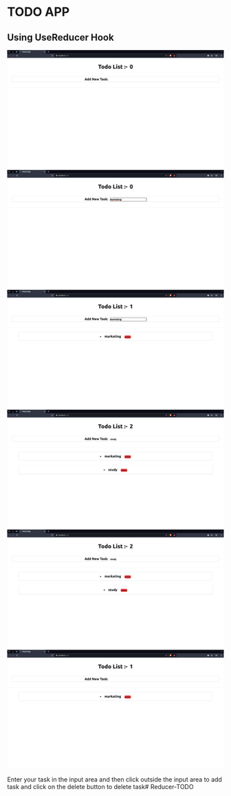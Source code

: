 # TODO APP 

## Using UseReducer Hook

![](./Screenshot%20from%202023-06-04%2009-59-46.png)
![](Screenshot%20from%202023-06-04%2009-59-55.png)
![](./Screenshot%20from%202023-06-04%2009-59-58.png)
![](Screenshot%20from%202023-06-04%2010-00-15.png)
![](Screenshot%20from%202023-06-04%2010-00-15.png)
![](Screenshot%20from%202023-06-04%2010-00-27.png)


Enter your task in the input area and then click outside the input area 
to add task and click on the delete button to delete task# Reducer-TODO
